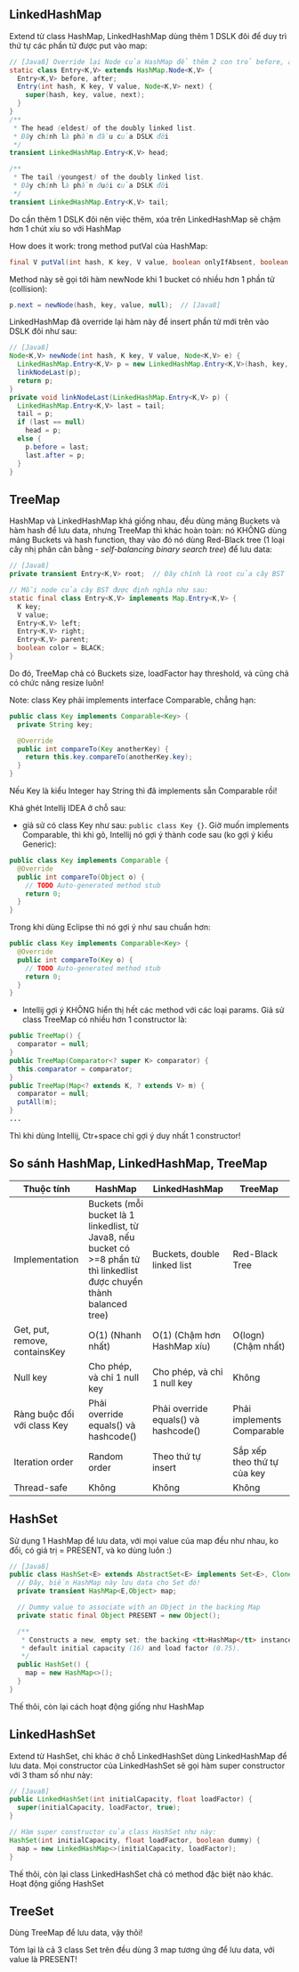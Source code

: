 ## LinkedHashMap
Extend từ class HashMap, LinkedHashMap dùng thêm 1 DSLK đôi để duy trì thứ tự các phần tử được put vào map:
```java
// [Java8] Override lại Node của HashMap để thêm 2 con trỏ before, after cho việc tạo DSLK đôi
static class Entry<K,V> extends HashMap.Node<K,V> {
  Entry<K,V> before, after;
  Entry(int hash, K key, V value, Node<K,V> next) {
    super(hash, key, value, next);
  }
}
/**
 * The head (eldest) of the doubly linked list.
 * Đây chính là phần đầu của DSLK đôi
 */
transient LinkedHashMap.Entry<K,V> head;

/**
 * The tail (youngest) of the doubly linked list.
 * Đây chính là phần đuôi của DSLK đôi
 */
transient LinkedHashMap.Entry<K,V> tail;
```
Do cần thêm 1 DSLK đôi nên việc thêm, xóa trên LinkedHashMap sẽ chậm hơn 1 chút xíu so với HashMap

How does it work: trong method putVal của HashMap:
```java
final V putVal(int hash, K key, V value, boolean onlyIfAbsent, boolean evict)  // [Java8]
```
Method này sẽ gọi tới hàm newNode khi 1 bucket có nhiều hơn 1 phần tử (collision):
```java
p.next = newNode(hash, key, value, null);  // [Java8]
```
LinkedHashMap đã override lại hàm này để insert phần tử mới trên vào DSLK đôi như sau:
```java
// [Java8]
Node<K,V> newNode(int hash, K key, V value, Node<K,V> e) {
  LinkedHashMap.Entry<K,V> p = new LinkedHashMap.Entry<K,V>(hash, key, value, e);
  linkNodeLast(p);
  return p;
}
private void linkNodeLast(LinkedHashMap.Entry<K,V> p) {
  LinkedHashMap.Entry<K,V> last = tail;
  tail = p;
  if (last == null)
    head = p;
  else {
    p.before = last;
    last.after = p;
  }
}
```

## TreeMap
HashMap và LinkedHashMap khá giống nhau, đều dùng mảng Buckets và hàm hash để lưu data, nhưng TreeMap thì khác hoàn toàn: nó KHÔNG dùng mảng Buckets và hash function, thay vào đó nó dùng Red-Black tree (1 loại cây nhị phân cân bằng - *self-balancing binary search tree*) để lưu data:
```java
// [Java8]
private transient Entry<K,V> root;  // Đây chính là root của cây BST

// Mỗi node của cây BST được định nghĩa như sau:
static final class Entry<K,V> implements Map.Entry<K,V> {
  K key;
  V value;
  Entry<K,V> left;
  Entry<K,V> right;
  Entry<K,V> parent;
  boolean color = BLACK;
}
```
Do đó, TreeMap chả có Buckets size, loadFactor hay threshold, và cũng chả có chức năng resize luôn!

Note: class Key phải implements interface Comparable, chẳng hạn:
```java
public class Key implements Comparable<Key> {
  private String key;

  @Override
  public int compareTo(Key anotherKey) {
    return this.key.compareTo(anotherKey.key);
  }
}
```
Nếu Key là kiểu Integer hay String thì đã implements sẵn Comparable rồi!

Khá ghét Intellij IDEA ở chỗ sau:
- giả sử có class Key như sau: ```public class Key {}```. Giờ muốn implements Comparable, thì khi gõ, Intellij nó gợi ý thành code sau (ko gợi ý kiểu Generic):
```java
public class Key implements Comparable {
  @Override
  public int compareTo(Object o) {
    // TODO Auto-generated method stub
    return 0;
  }
}
```
Trong khi dùng Eclipse thì nó gợi ý như sau chuẩn hơn:
```java
public class Key implements Comparable<Key> {
  @Override
  public int compareTo(Key o) {
    // TODO Auto-generated method stub
    return 0;
  }
}
```
- Intellij gợi ý KHÔNG hiển thị hết các method với các loại params. Giả sử class TreeMap có nhiều hơn 1 constructor là:
```java
public TreeMap() {
  comparator = null;
}
public TreeMap(Comparator<? super K> comparator) {
  this.comparator = comparator;
}
public TreeMap(Map<? extends K, ? extends V> m) {
  comparator = null;
  putAll(m);
}
...
```
Thì khi dùng Intellij, Ctr+space chỉ gợi ý duy nhất 1 constructor!

## So sánh HashMap, LinkedHashMap, TreeMap
| Thuộc tính                    | HashMap                                                                                                                  | LinkedHashMap                        | TreeMap                     |
|-------------------------------|--------------------------------------------------------------------------------------------------------------------------|--------------------------------------|-----------------------------|
| Implementation                | Buckets (mỗi bucket là 1 linkedlist, từ Java8, nếu bucket có >=8 phần tử thì linkedlist được chuyển thành balanced tree) | Buckets, double linked list          | Red-Black Tree              |
| Get, put, remove, containsKey | O(1) (Nhanh nhất)                                                                                                        | O(1) (Chậm hơn HashMap xíu)          | O(logn) (Chậm  nhất)        |
| Null key                      | Cho phép, và chỉ 1 null key                                                                                              | Cho phép, và chỉ 1 null key          | Không                       |
| Ràng buộc đối với class Key   | Phải override equals() và hashcode()                                                                                     | Phải override equals() và hashcode() | Phải implements Comparable  |
| Iteration order               | Random order                                                                                                             | Theo thứ tự insert                   | Sắp xếp theo thứ tự của key |
| Thread-safe                   | Không                                                                                                                    | Không                                | Không                       |

## HashSet
Sử dụng 1 HashMap để lưu data, với mọi value của map đều như nhau, ko đổi, có giá trị = PRESENT, và ko dùng luôn :)
```java
// [Java8]
public class HashSet<E> extends AbstractSet<E> implements Set<E>, Cloneable, java.io.Serializable {
  // Đây, biến HashMap này lưu data cho Set đó!
  private transient HashMap<E,Object> map;

  // Dummy value to associate with an Object in the backing Map
  private static final Object PRESENT = new Object();

  /**
   * Constructs a new, empty set; the backing <tt>HashMap</tt> instance has
   * default initial capacity (16) and load factor (0.75).
   */
  public HashSet() {
    map = new HashMap<>();
  }
}
```
Thế thôi, còn lại cách hoạt động giống như HashMap

## LinkedHashSet
Extend từ HashSet, chỉ khác ở chỗ LinkedHashSet dùng LinkedHashMap để lưu data. Mọi constructor của LinkedHashSet sẽ gọi hàm super constructor với 3 tham số như này:
```java
// [Java8]
public LinkedHashSet(int initialCapacity, float loadFactor) {
  super(initialCapacity, loadFactor, true);
}

// Hàm super constructor của class HashSet như này:
HashSet(int initialCapacity, float loadFactor, boolean dummy) {
  map = new LinkedHashMap<>(initialCapacity, loadFactor);
}
```
Thế thôi, còn lại class LinkedHashSet chả có method đặc biệt nào khác. Hoạt động giống HashSet

## TreeSet
Dùng TreeMap để lưu data, vậy thôi!

Tóm lại là cả 3 class Set trên đều dùng 3 map tương ứng để lưu data, với value là PRESENT!
